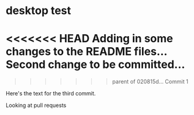 # desktop test
<<<<<<< HEAD
Adding in some changes to the README files...
Second change to be committed...
=======
>>>>>>> parent of 020815d... Commit 1

Here's the text for the third commit.

Looking at pull requests
